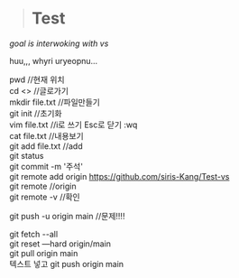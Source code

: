 ># Test
*goal is interwoking with vs*   

huu,,, whyri uryeopnu...   


pwd //현재 위치   
cd <> //글로가기   
mkdir file.txt //파일만들기   
git init //초기화   
vim file.txt //i로 쓰기 Esc로 닫기 :wq   
cat file.txt //내용보기   
git add file.txt //add   
git status   
git commit -m '주석'   
git remote add origin https://github.com/siris-Kang/Test-vs   
git remote //origin   
git remote -v //확인   


git push -u origin main //문제!!!!   

git fetch --all   
git reset —hard origin/main   
git pull origin main    
텍스트 넣고
git push origin main
